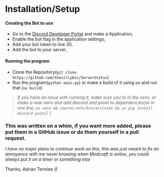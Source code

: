 # Installation/Setup
#### Creating the Bot to use
- Go to the [Discord Developer Portal](discord.com/developers/applications) and make a Application,
- Enable the bot flag in the application settings,
- Add your bot token to line 30, 
- Add the bot to your server, 
#### Running the program
- Clone the Repository(`git clone https://github.com/thesillyboi/ServerStatus`)
- Run the program(``python main.py``) or make a build of it using uv and run that (`uv build`)



>*If you have an issue with running it, make sure you're in the venv, or make a new venv and add discord and psutil to dependencies(or in one line, `` uv venv && source.venv/bin/activate && uv pip install discord psutil `` )*

### This was written on a whim, if you want more added, please put them in a GitHub issue or do them yourself in a pull request.
*I have no major plans to continue work on this, this was just meant to fix an annoyance with me never knowing when Modcraft is online, you could always put it on a timer or something else*

Thanks, Adrian Tennies ✌️